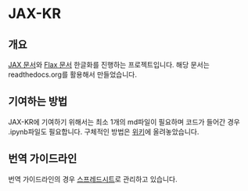 # JAX-KR

## 개요
[JAX 문서](https://jax.readthedocs.io/)와 [Flax 문서](https://flax.readthedocs.io/en/latest/) 한글화를 진행하는 프로젝트입니다.
해당 문서는 readthedocs.org를 활용해서 만들었습니다.

## 기여하는 방법
JAX-KR에 기여하기 위해서는 최소 1개의 md파일이 필요하며 코드가 들어간 경우 .ipynb파일도 필요합니다.
구체적인 방법은 [위키](https://github.com/jaxflaxlab/jax-kr/wiki/readthedocs-%EC%97%85%EB%8D%B0%EC%9D%B4%ED%8A%B8-%EB%B0%A9%EB%B2%95)에 올려놓았습니다.

## 번역 가이드라인
번역 가이드라인의 경우 [스프레드시트](https://docs.google.com/spreadsheets/d/1AQNMxQgpeVokmRbgVGutmwPKRl4UpKKH/edit?usp=sharing&ouid=114790254000786214460&rtpof=true&sd=true)로 관리하고 있습니다.
